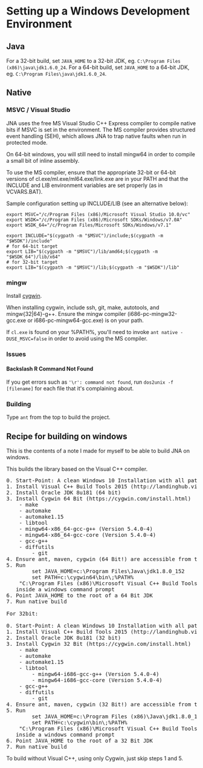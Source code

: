 Setting up a Windows Development Environment
============================================

Java
----

For a 32-bit build, set `JAVA_HOME` to a 32-bit JDK, eg. `C:\Program Files (x86)\java\jdk1.6.0_24`. 
For a 64-bit build, set `JAVA_HOME` to a 64-bit JDK, eg. `C:\Program Files\java\jdk1.6.0_24`. 

Native
------

### MSVC / Visual Studio

JNA uses the free MS Visual Studio C++ Express compiler to compile
native bits if MSVC is set in the environment. The MS compiler provides
structured event handling (SEH), which allows JNA to trap native faults when
run in protected mode. 

On 64-bit windows, you will still need to install mingw64 in order to
compile a small bit of inline assembly.

To use the MS compiler, ensure that the appropriate 32-bit or 64-bit versions
of cl.exe/ml.exe/ml64.exe/link.exe are in your PATH and that the INCLUDE and
LIB environment variables are set properly (as in VCVARS.BAT). 

Sample configuration setting up INCLUDE/LIB (see an alternative below):

```shell
export MSVC="/c/Program Files (x86)/Microsoft Visual Studio 10.0/vc"
export WSDK="/c/Program Files (x86)/Microsoft SDKs/Windows/v7.0A"
export WSDK_64="/c/Program Files/Microsoft SDKs/Windows/v7.1"

export INCLUDE="$(cygpath -m "$MSVC")/include;$(cygpath -m "$WSDK")/include"
# for 64-bit target
export LIB="$(cygpath -m "$MSVC")/lib/amd64;$(cygpath -m "$WSDK_64")/lib/x64"
# for 32-bit target
export LIB="$(cygpath -m "$MSVC")/lib;$(cygpath -m "$WSDK")/lib"
```

### mingw

Install [cygwin](http://www.cygwin.com/).

When installing cygwin, include ssh, git, make, autotools, and mingw{32|64}-g++.
Ensure the mingw compiler (i686-pc-mingw32-gcc.exe or i686-pc-mingw64-gcc.exe) is on your path.

If `cl.exe` is found on your %PATH%, you'll need to invoke `ant native
-DUSE_MSVC=false` in order to avoid using the MS compiler.

### Issues

#### Backslash R Command Not Found

If you get errors such as `'\r': command not found`, run `dos2unix -f [filename]`
for each file that it's complaining about.

### Building

Type `ant` from the top to build the project.

Recipe for building on windows
------------------------------

This is the contents of a note I made for myself to be able to build JNA on
windows.

This builds the library based on the Visual C++ compiler.

<pre>
0. Start-Point: A clean Windows 10 Installation with all patches as of 2017-11-05
1. Install Visual C++ Build Tools 2015 (http://landinghub.visualstudio.com/visual-cpp-build-tools) (the 8.1 SDK is enough)
2. Install Oracle JDK 8u181 (64 bit)
3. Install Cygwin 64 Bit (https://cygwin.com/install.html)
	- make
	- automake
	- automake1.15
	- libtool
	- mingw64-x86_64-gcc-g++ (Version 5.4.0-4)
	- mingw64-x86_64-gcc-core (Version 5.4.0-4)
	- gcc-g++
	- diffutils
        - git 
4. Ensure ant, maven, cygwin (64 Bit!) are accessible from the PATH
5. Run 
        set JAVA_HOME=c:\Program Files\Java\jdk1.8.0_152
        set PATH=c:\cygwin64\bin\;%PATH%
	"C:\Program Files (x86)\Microsoft Visual C++ Build Tools\vcbuildtools.bat" x64
   inside a windows command prompt
6. Point JAVA_HOME to the root of a 64 Bit JDK
7. Run native build

For 32bit:

0. Start-Point: A clean Windows 10 Installation with all patches as of 2017-11-05
1. Install Visual C++ Build Tools 2015 (http://landinghub.visualstudio.com/visual-cpp-build-tools) (the 8.1 SDK is enough)
2. Install Oracle JDK 8u181 (32 bit)
3. Install Cygwin 32 Bit (https://cygwin.com/install.html)
	- make
	- automake
	- automake1.15
	- libtool
        - mingw64-i686-gcc-g++ (Version 5.4.0-4)
        - mingw64-i686-gcc-core (Version 5.4.0-4)
	- gcc-g++
	- diffutils
        - git
4. Ensure ant, maven, cygwin (32 Bit!) are accessible from the PATH
5. Run
        set JAVA_HOME=c:\Program Files (x86)\Java\jdk1.8.0_152
        set PATH=c:\cygwin\bin\;%PATH%
	"C:\Program Files (x86)\Microsoft Visual C++ Build Tools\vcbuildtools.bat" x86
   inside a windows command prompt
6. Point JAVA_HOME to the root of a 32 Bit JDK
7. Run native build
</pre>

To build without Visual C++, using only Cygwin, just skip steps 1 and 5.